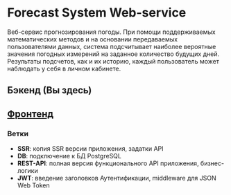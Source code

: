 # Forecast System Web-service

Веб-сервис прогнозирования погоды. При помощи поддерживаемых математических методов и на основании передаваемых пользователями данных, система подсчитывает наиболее вероятные значения погодных измерений на заданное количество будущих дней. Результаты подсчетов, как и их историю, каждый пользователь может наблюдать у себя в личном кабинете.

## Бэкенд (Вы здесь)

## [Фронтенд](https://github.com/BorisLarkin/Forecast-System-Frontend)

### Ветки
- **SSR**: копия SSR версии приложения, задатки API
- **DB**: подключение к БД PostgreSQL
- **REST-API**: полная версия функционального API приложения, бизнес-логики
- **JWT**: введение заголовков Аутентификации, middleware для JSON Web Token
